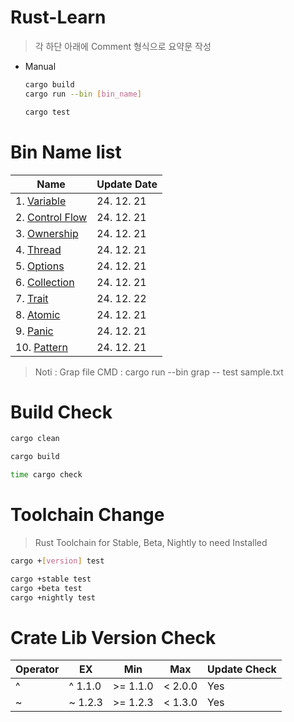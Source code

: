 # Rust-Learn
> 각 하단 아래에 Comment 형식으로 요약문 작성
* Manual
    ```bash
    cargo build
    cargo run --bin [bin_name]
    ```
    ```bash
    cargo test
    ```
# Bin Name list
| Name                                         | Update Date |
| -------------------------------------------- | ----------- |
| 1. [Variable](./src/bin/Variable.rs)         | 24. 12. 21  |
| 2. [Control Flow](./src/bin/Control_Flow.rs) | 24. 12. 21  |
| 3. [Ownership](./src/bin/Ownership.rs)       | 24. 12. 21  |
| 4. [Thread](./src/bin/Thread.rs)             | 24. 12. 21  |
| 5. [Options](./src/bin/Options.rs)           | 24. 12. 21  |
| 6. [Collection](./src/bin/Options.rs)        | 24. 12. 21  |
| 7. [Trait](./src/bin/Trait.rs)               | 24. 12. 22  |
| 8. [Atomic](./src/bin/Atomic.rs)             | 24. 12. 21  |
| 9. [Panic](./src/bin/Panic.rs)               | 24. 12. 21  |
| 10. [Pattern](./src/bin/Pattern.rs)          | 24. 12. 21  |
> Noti : Grap file CMD : cargo run --bin grap -- test sample.txt


# Build Check
```bash
cargo clean
```

```bash
cargo build
```

```bash
time cargo check
```

# Toolchain Change
> Rust Toolchain for Stable, Beta, Nightly to need Installed

```bash
cargo +[version] test
```

```bash
cargo +stable test
cargo +beta test
cargo +nightly test
```

# Crate Lib Version Check
| Operator | EX      | Min      | Max     | Update Check |
| -------- | ------- | -------- | ------- | ------------ |
| ^        | ^ 1.1.0 | >= 1.1.0 | < 2.0.0 | Yes          |
| ~        | ~ 1.2.3 | >= 1.2.3 | < 1.3.0 | Yes          |